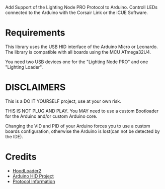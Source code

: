 Add Support of the Lighting Node PRO Protocol to Arduino.
Controll LEDs connected to the Arduino with the Corsair Link or the iCUE Software.


# Requirements
This library uses the USB HID interface of the Arduino Micro or Leonardo.
The library is compatible with all boards using the MCU ATmega32U4.

You need two USB devices one for the "Lighting Node PRO" and one "Lighting Loader".

# DISCLAIMERS
This is a DO IT YOURSELF project, use at your own risk.

THIS IS NOT PLUG AND PLAY.
You MAY need to use a custom Bootloader for the Arduino and/or custom Arduino core.

Changing the VID and PID of your Arduino forces you to use a custom boards configuration, otherwise the Arduino is lost(can not be detected by the IDE).

# Credits
- [HoodLoader2](https://github.com/NicoHood/HoodLoader2)
- [Arduino HID Project](https://github.com/NicoHood/HID)
- [Protocol Information](https://github.com/audiohacked/OpenCorsairLink/issues/70)
